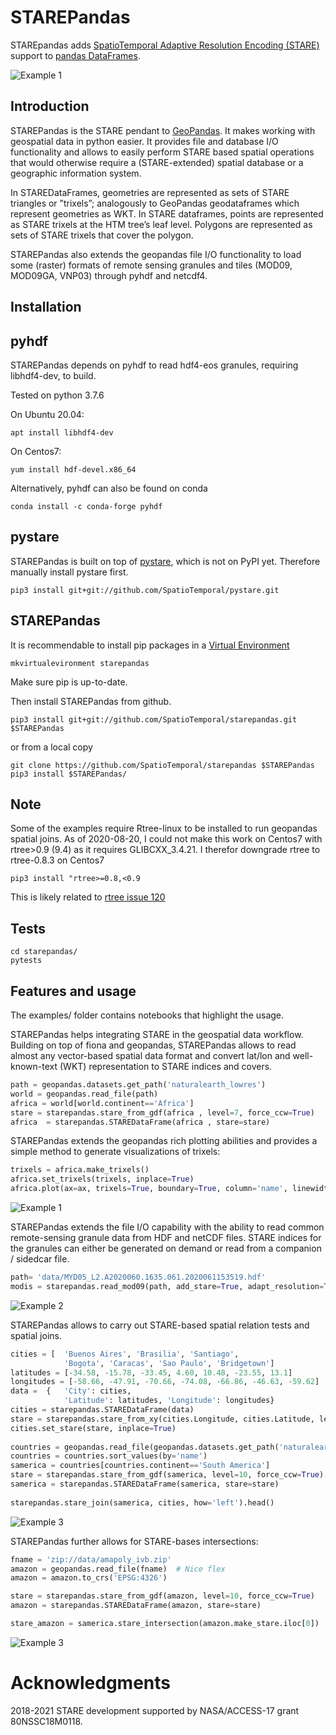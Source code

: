 # STAREPandas
STAREpandas adds [SpatioTemporal Adaptive Resolution Encoding
(STARE)](https://github.com/SpatioTemporal) support to [pandas DataFrames](https://pandas.pydata.org/).

![Example 1](figures/resized_starepandas.png)

## Introduction
STAREPandas is the STARE pendant to [GeoPandas](https://geopandas.org/). 
It makes working with geospatial data in python easier. 
It provides file and database I/O functionality and allows to easily perform STARE based 
spatial operations that would otherwise require a (STARE-extended) spatial database or a geographic information system. 

In STAREDataFrames, geometries are represented as sets of STARE triangles or ”trixels”; 
analogously to GeoPandas geodataframes which represent geometries as WKT. In STARE dataframes, 
points are represented as STARE trixels at the HTM tree’s leaf level. 
Polygons are represented as sets of STARE trixels that cover the polygon. 

STAREPandas also extends the geopandas file I/O functionality to load some (raster) formats of 
remote sensing granules and tiles (MOD09, MOD09GA, VNP03) through pyhdf and netcdf4.


## Installation

## pyhdf
STAREPandas depends on pyhdf to read hdf4-eos granules, requiring libhdf4-dev, to build.

Tested on python 3.7.6

On Ubuntu 20.04:

```shell
apt install libhdf4-dev 
```

On Centos7:

```shell
yum install hdf-devel.x86_64

```

Alternatively, pyhdf can also be found on conda

```shell
conda install -c conda-forge pyhdf
```
## pystare
STAREPandas is built on top of [pystare](https://github.com/SpatioTemporal/pystare), which is not on PyPI yet. 
Therefore manually install pystare first.

```shell
pip3 install git+git://github.com/SpatioTemporal/pystare.git
```

## STAREPandas
It is recommendable to install pip packages in a [Virtual Environment](https://pip.pypa.io/warnings/venv)

```
mkvirtualevironment starepandas
```

Make sure pip is up-to-date.

Then install STAREPandas from github.

```shell
pip3 install git+git://github.com/SpatioTemporal/starepandas.git $STAREPandas
```

or from a local copy

```shell
git clone https://github.com/SpatioTemporal/starepandas $STAREPandas
pip3 install $STAREPandas/
```
    
## Note
Some of the examples require Rtree-linux to be installed to run geopandas spatial joins. 
As of 2020-08-20, I could not make this work on Centos7 with rtree>0.9 (9.4) as it requires GLIBCXX_3.4.21. I therefor downgrade rtree to rtree-0.8.3 on Centos7 

```shell
pip3 install "rtree>=0.8,<0.9
```
    
This is likely related to [rtree issue 120](https://github.com/Toblerity/rtree/issues/120)


## Tests
```shell
cd starepandas/
pytests
```

    
## Features and usage
The examples/ folder contains notebooks that highlight the usage.

STAREPandas helps integrating STARE in the geospatial data workflow.
Building on top of fiona and geopandas, STAREPandas allows to read almost any vector-based spatial data format and convert lat/lon and well-known-text (WKT) representation to STARE indices and covers.
   
```python
path = geopandas.datasets.get_path('naturalearth_lowres')
world = geopandas.read_file(path)
africa = world[world.continent=='Africa']
stare = starepandas.stare_from_gdf(africa , level=7, force_ccw=True)
africa  = starepandas.STAREDataFrame(africa , stare=stare)
```
    
STAREPandas extends the geopandas rich plotting abilities and provides a simple method to generate visualizations of trixels:

```python
trixels = africa.make_trixels()
africa.set_trixels(trixels, inplace=True)
africa.plot(ax=ax, trixels=True, boundary=True, column='name', linewidth=0.2)
```
    
![Example 1](figures/africa.png)

STAREPandas extends the file I/O capability with the ability to read common remote-sensing granule data from HDF and netCDF files. STARE indices for the granules can either be generated on demand or read from a companion / sidedcar file.
    
```python
path= 'data/MYD05_L2.A2020060.1635.061.2020061153519.hdf'
modis = starepandas.read_mod09(path, add_stare=True, adapt_resolution=True)
```

![Example 2](figures/modis.png)

STAREPandas allows to carry out STARE-based spatial relation tests and spatial joins.
    
```python
cities = [  'Buenos Aires', 'Brasilia', 'Santiago', 
            'Bogota', 'Caracas', 'Sao Paulo', 'Bridgetown']
latitudes = [-34.58, -15.78, -33.45, 4.60, 10.48, -23.55, 13.1]
longitudes = [-58.66, -47.91, -70.66, -74.08, -66.86, -46.63, -59.62]
data =  {   'City': cities, 
            'Latitude': latitudes, 'Longitude': longitudes}
cities = starepandas.STAREDataFrame(data)
stare = starepandas.stare_from_xy(cities.Longitude, cities.Latitude, level=27)
cities.set_stare(stare, inplace=True)
    
countries = geopandas.read_file(geopandas.datasets.get_path('naturalearth_lowres'))
countries = countries.sort_values(by='name')
samerica = countries[countries.continent=='South America']
stare = starepandas.stare_from_gdf(samerica, level=10, force_ccw=True)
samerica = starepandas.STAREDataFrame(samerica, stare=stare)
    
starepandas.stare_join(samerica, cities, how='left').head()
```

![Example 3](figures/samerica.png)

STAREPandas further allows for STARE-bases intersections:

```python
fname = 'zip://data/amapoly_ivb.zip'
amazon = geopandas.read_file(fname)  # Nice flex
amazon = amazon.to_crs('EPSG:4326')

stare = starepandas.stare_from_gdf(amazon, level=10, force_ccw=True)
amazon = starepandas.STAREDataFrame(amazon, stare=stare)

stare_amazon = samerica.stare_intersection(amazon.make_stare.iloc[0])
```
    
    
![Example 3](figures/amazon.png)

# Acknowledgments
2018-2021 STARE development supported by NASA/ACCESS-17 grant 80NSSC18M0118.



